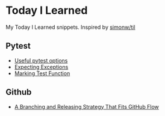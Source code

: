 # Today I Learned

My Today I Learned snippets. Inspired by [simonw/til](https://github.com/simonw/til)

## Pytest
- [Useful pytest options](https://github.com/10zinten/til/blob/master/pytest/01_useful-options.md)
- [Expecting Exceptions](https://github.com/10zinten/til/blob/master/pytest/02_expecting-exceptions.md)
- [Marking Test Function](https://github.com/10zinten/til/blob/master/pytest/03_marking.md)

## Github
- [A Branching and Releasing Strategy That Fits GitHub Flow](https://github.com/10zinten/til/blob/master/github/01_branching.md)
